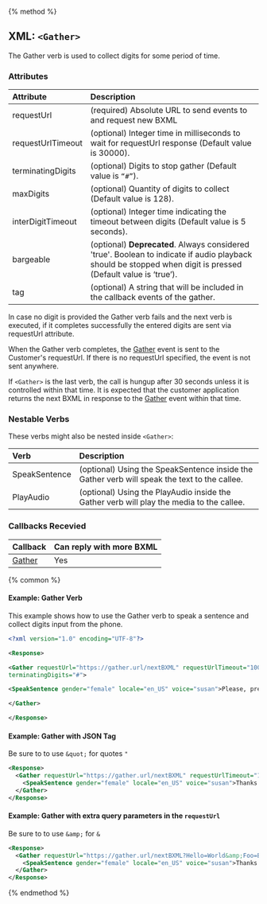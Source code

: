{% method %}
## XML: `<Gather>`
The Gather verb is used to collect digits for some period of time.


### Attributes
| Attribute         | Description                                                                                                                                                   |
|:------------------|:--------------------------------------------------------------------------------------------------------------------------------------------------------------|
| requestUrl        | (required) Absolute URL to send events to and request new BXML                                                                                                |
| requestUrlTimeout | (optional) Integer time in milliseconds to wait for requestUrl response (Default value is 30000).                                                             |
| terminatingDigits | (optional) Digits to stop gather (Default value is `“#”`).                                                                                                    |
| maxDigits         | (optional) Quantity of digits to collect (Default value is 128).                                                                                              |
| interDigitTimeout | (optional) Integer time indicating the timeout between digits (Default value is 5 seconds).                                                                   |
| bargeable         | (optional) **Deprecated**. Always considered 'true'. Boolean to indicate if audio playback should be stopped when digit is pressed (Default value is ‘true’). |
| tag               | (optional) A string that will be included in the callback events of the gather.                                                                             |

In case no digit is provided the Gather verb fails and the next verb is executed, if it completes successfully the entered digits are sent via requestUrl attribute.

When the Gather verb completes, the [Gather](../callBacks/gather.md) event is sent to the Customer's requestUrl. If there is no requestUrl specified, the event is not sent anywhere.

If `<Gather>` is the last verb, the call is hungup after 30 seconds unless it is controlled within that time. It is expected that the customer application returns the next BXML in response to the [Gather](../callBacks/gather.md) event within that time.


### Nestable Verbs
These verbs might also be nested inside `<Gather>`:

| Verb          | Description                                                                                  |
|:--------------|:---------------------------------------------------------------------------------------------|
| SpeakSentence | (optional) Using the SpeakSentence inside the Gather verb will speak the text to the callee. |
| PlayAudio     | (optional) Using the PlayAudio inside the Gather verb will play the media to the callee.     |

### Callbacks Recevied

| Callback                         | Can reply with more BXML |
|:---------------------------------|:-------------------------|
| [Gather](../callBacks/gather.md) | Yes                      |

{% common %}
#### Example: Gather Verb
This example shows how to use the Gather verb to speak a sentence and collect digits input from the phone.


```XML
<?xml version="1.0" encoding="UTF-8"?>

<Response>

<Gather requestUrl="https://gather.url/nextBXML" requestUrlTimeout="10000"
terminatingDigits="#">

<SpeakSentence gender="female" locale="en_US" voice="susan">Please, press a digit.</SpeakSentence>

</Gather>

</Response>
```

#### Example: Gather with JSON Tag

Be sure to to use <code class="post">&amp;quot;</code> for quotes <code class="post">&quot;</code>

```xml
<Response>
  <Gather requestUrl="https://gather.url/nextBXML" requestUrlTimeout="10000" terminatingDigits="#" maxDigits="1" tag="{&quot;Hello&quot;:&quot;World&quot;,&quot;Foo&quot;:&quot;Bar&quot;}">
    <SpeakSentence gender="female" locale="en_US" voice="susan">Thanks for calling Press 1 for more options</SpeakSentence>
  </Gather>
</Response>
```

#### Example: Gather with extra query parameters in the <code class="post">requestUrl</code>

Be sure to to use <code class="post">&amp;amp;</code> for <code class="post">&</code>

```xml
<Response>
  <Gather requestUrl="https://gather.url/nextBXML?Hello=World&amp;Foo=Bar" requestUrlTimeout="10000" terminatingDigits="#" maxDigits="1">
    <SpeakSentence gender="female" locale="en_US" voice="susan">Thanks for calling Press 1 for more options</SpeakSentence>
  </Gather>
</Response>
```

{% endmethod %}
